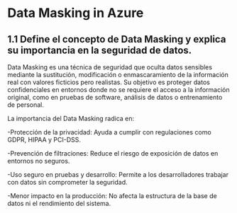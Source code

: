 # Data Masking in Azure

## 1.1 Define el concepto de Data Masking y explica su importancia en la seguridad de datos.

Data Masking es una técnica de seguridad que oculta datos sensibles mediante la sustitución, modificación o enmascaramiento de la información real con valores ficticios pero realistas. Su objetivo es proteger datos confidenciales en entornos donde no se requiere el acceso a la información original, como en pruebas de software, análisis de datos o entrenamiento de personal.

La importancia del Data Masking radica en:

-Protección de la privacidad: Ayuda a cumplir con regulaciones como GDPR, HIPAA y PCI-DSS.

-Prevención de filtraciones: Reduce el riesgo de exposición de datos en entornos no seguros.

-Uso seguro en pruebas y desarrollo: Permite a los desarrolladores trabajar con datos sin comprometer la seguridad.

-Menor impacto en la producción: No afecta la estructura de la base de datos ni el rendimiento del sistema.
